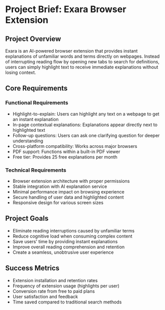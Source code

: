 # Project Brief: Exara Browser Extension

## Project Overview
Exara is an AI-powered browser extension that provides instant explanations of unfamiliar words and terms directly on webpages. Instead of interrupting reading flow by opening new tabs to search for definitions, users can simply highlight text to receive immediate explanations without losing context.

## Core Requirements

### Functional Requirements
- Highlight-to-explain: Users can highlight any text on a webpage to get an instant explanation
- In-page contextual explanations: Explanations appear directly next to highlighted text
- Follow-up questions: Users can ask one clarifying question for deeper understanding
- Cross-platform compatibility: Works across major browsers
- PDF support: Functions within a built-in PDF viewer
- Free tier: Provides 25 free explanations per month

### Technical Requirements
- Browser extension architecture with proper permissions
- Stable integration with AI explanation service
- Minimal performance impact on browsing experience
- Secure handling of user data and highlighted content
- Responsive design for various screen sizes

## Project Goals
- Eliminate reading interruptions caused by unfamiliar terms
- Reduce cognitive load when consuming complex content
- Save users' time by providing instant explanations
- Improve overall reading comprehension and retention
- Create a seamless, unobtrusive user experience

## Success Metrics
- Extension installation and retention rates
- Frequency of extension usage (highlights per user)
- Conversion rate from free to paid plans
- User satisfaction and feedback
- Time saved compared to traditional search methods 
